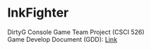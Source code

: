 # InkFighter
DirtyG Console Game Team Project (CSCI 526)   
Game Develop Document (GDD): [Link](https://docs.google.com/document/d/1tDIdSJvKYpuenYwi_C_V98J3aA9aLcKxjszNaVDfWY8/edit)  
